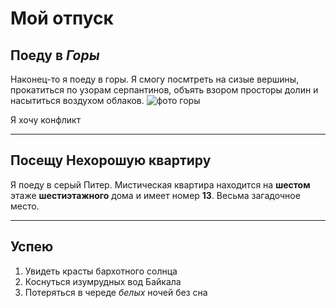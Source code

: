 # Мой отпуск

## Поеду в *Горы*
Наконец-то я поеду в горы. Я смогу посмтреть на сизые вершины, прокатиться по узорам серпантинов, объять взором просторы долин и насытиться воздухом облаков.
![фото горы](trip.jpg)


Я хочу конфликт

---
## Посещу  **Нехорошую квартиру**
Я поеду в серый Питер. Мистическая квартира находится на **шестом** этаже **шестиэтажного** дома и имеет номер **13**. Весьма загадочное место.

---
## Успею
1. Увидеть красты бархотного солнца
2. Коснуться изумрудных вод Байкала
3. Потеряться в череде *белых* ночей без сна
